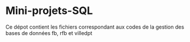 # Mini-projets-SQL
Ce dépot contient les fichiers correspondant aux codes de la gestion des bases de données fb, rfb et villedpt
